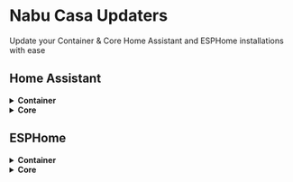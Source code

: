 # Nabu Casa Updaters
Update your Container & Core Home Assistant and ESPHome installations with ease

## Home Assistant
<details>
  <summary><b>Container</b></summary>
  
  ```
  wget https://raw.githubusercontent.com/ShonP40/Nabu-Casa-Updaters/master/Home%20Assistant%20-%20Container%20Updater.sh
  ```
</details>

<details>
  <summary><b>Core</b></summary>
  
  ```
  wget https://raw.githubusercontent.com/ShonP40/Nabu-Casa-Updaters/master/Home%20Assistant%20-%20Core%20Updater.sh
  ```
</details>

## ESPHome
<details>
  <summary><b>Container</b></summary>
  
  ```
  wget https://raw.githubusercontent.com/ShonP40/Nabu-Casa-Updaters/master/ESPHome%20-%20Container%20Updater.sh
  ```
</details>

<details>
  <summary><b>Core</b></summary>
  
  ```
  wget https://raw.githubusercontent.com/ShonP40/Nabu-Casa-Updaters/master/ESPHome%20-%20Core%20Updater.sh
  ```
</details>
